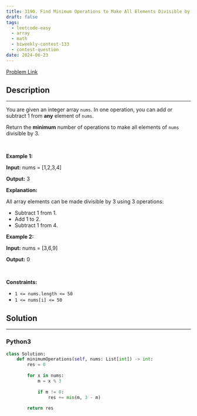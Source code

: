 ```yaml
---
title: 3190. Find Minimum Operations to Make All Elements Divisible by Three
draft: false
tags: 
  - leetcode-easy
  - array
  - math
  - biweekly-contest-133
  - contest-question
date: 2024-06-23
---
```


[Problem Link](https://leetcode.com/problems/find-minimum-operations-to-make-all-elements-divisible-by-three/)

## Description

---
<p>You are given an integer array <code>nums</code>. In one operation, you can add or subtract 1 from <strong>any</strong> element of <code>nums</code>.</p>

<p>Return the <strong>minimum</strong> number of operations to make all elements of <code>nums</code> divisible by 3.</p>

<p>&nbsp;</p>
<p><strong class="example">Example 1:</strong></p>

<div class="example-block">
<p><strong>Input:</strong> <span class="example-io">nums = [1,2,3,4]</span></p>

<p><strong>Output:</strong> <span class="example-io">3</span></p>

<p><strong>Explanation:</strong></p>

<p>All array elements can be made divisible by 3 using 3 operations:</p>

<ul>
	<li>Subtract 1 from 1.</li>
	<li>Add 1 to 2.</li>
	<li>Subtract 1 from 4.</li>
</ul>
</div>

<p><strong class="example">Example 2:</strong></p>

<div class="example-block">
<p><strong>Input:</strong> <span class="example-io">nums = [3,6,9]</span></p>

<p><strong>Output:</strong> <span class="example-io">0</span></p>
</div>

<p>&nbsp;</p>
<p><strong>Constraints:</strong></p>

<ul>
	<li><code>1 &lt;= nums.length &lt;= 50</code></li>
	<li><code>1 &lt;= nums[i] &lt;= 50</code></li>
</ul>


## Solution

---
### Python3
``` py title='find-minimum-operations-to-make-all-elements-divisible-by-three'
class Solution:
    def minimumOperations(self, nums: List[int]) -> int:
        res = 0
        
        for x in nums:
            m = x % 3
            
            if m != 0:
                res += min(m, 3 - m)
        
        return res
```

